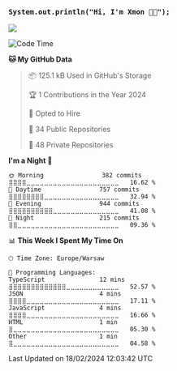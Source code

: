 <h3> <code>System.out.println("Hi, I'm Xmon 👋🏻");</code></h3>
<img src="https://komarev.com/ghpvc/?username=xmonpl"> </img>

<!--START_SECTION:waka-->
![Code Time](http://img.shields.io/badge/Code%20Time-638%20hrs%204%20mins-blue)

**🐱 My GitHub Data** 

> 📦 125.1 kB Used in GitHub's Storage 
 > 
> 🏆 1 Contributions in the Year 2024
 > 
> 💼 Opted to Hire
 > 
> 📜 34 Public Repositories 
 > 
> 🔑 48 Private Repositories 
 > 
**I'm a Night 🦉** 

```text
🌞 Morning                382 commits         ⣿⣿⣿⣿⣀⣀⣀⣀⣀⣀⣀⣀⣀⣀⣀⣀⣀⣀⣀⣀⣀⣀⣀⣀⣀   16.62 % 
🌆 Daytime                757 commits         ⣿⣿⣿⣿⣿⣿⣿⣿⣀⣀⣀⣀⣀⣀⣀⣀⣀⣀⣀⣀⣀⣀⣀⣀⣀   32.94 % 
🌃 Evening                944 commits         ⣿⣿⣿⣿⣿⣿⣿⣿⣿⣿⣀⣀⣀⣀⣀⣀⣀⣀⣀⣀⣀⣀⣀⣀⣀   41.08 % 
🌙 Night                  215 commits         ⣿⣿⣀⣀⣀⣀⣀⣀⣀⣀⣀⣀⣀⣀⣀⣀⣀⣀⣀⣀⣀⣀⣀⣀⣀   09.36 % 
```


📊 **This Week I Spent My Time On** 

```text
🕑︎ Time Zone: Europe/Warsaw

💬 Programming Languages: 
TypeScript               12 mins             ⣿⣿⣿⣿⣿⣿⣿⣿⣿⣿⣿⣿⣿⣀⣀⣀⣀⣀⣀⣀⣀⣀⣀⣀⣀   52.57 % 
JSON                     4 mins              ⣿⣿⣿⣿⣀⣀⣀⣀⣀⣀⣀⣀⣀⣀⣀⣀⣀⣀⣀⣀⣀⣀⣀⣀⣀   17.11 % 
JavaScript               4 mins              ⣿⣿⣿⣿⣀⣀⣀⣀⣀⣀⣀⣀⣀⣀⣀⣀⣀⣀⣀⣀⣀⣀⣀⣀⣀   16.66 % 
HTML                     1 min               ⣿⣀⣀⣀⣀⣀⣀⣀⣀⣀⣀⣀⣀⣀⣀⣀⣀⣀⣀⣀⣀⣀⣀⣀⣀   05.30 % 
Other                    1 min               ⣿⣀⣀⣀⣀⣀⣀⣀⣀⣀⣀⣀⣀⣀⣀⣀⣀⣀⣀⣀⣀⣀⣀⣀⣀   04.58 % 
```


 Last Updated on 18/02/2024 12:03:42 UTC
<!--END_SECTION:waka-->

